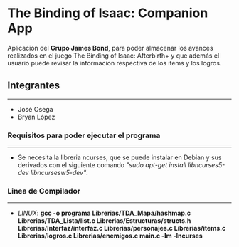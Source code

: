 # The Binding of Isaac: Companion App

Aplicación del **Grupo James Bond**, para poder almacenar los avances realizados en el juego The Binding of Isaac: Afterbirth+ y que además el usuario puede revisar la informacion respectiva de los ítems y los logros.

## Integrantes

---

- José Osega
- Bryan López

### Requisitos para poder ejecutar el programa

---

- Se necesita la libreria ncurses, que se puede instalar en Debian y sus derivados con el siguiente comando *"sudo apt-get install libncurses5-dev libncursesw5-dev"*.

### Linea de Compilador

---

- *LINUX*: **gcc -o programa Librerias/TDA_Mapa/hashmap.c Librerias/TDA_Lista/list.c Librerias/Estructuras/structs.h Librerias/Interfaz/interfaz.c Librerias/personajes.c Librerias/items.c Librerias/logros.c Librerias/enemigos.c main.c -lm -lncurses**
